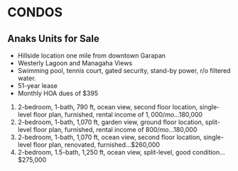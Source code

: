# CONDOS	 


## Anaks Units for Sale	

- Hillside location one mile from downtown Garapan
- Westerly Lagoon and Managaha Views
- Swimming pool, tennis court, gated security, stand-by power, r/o filtered water.
- 51-year lease
- Monthly HOA dues of $395

1. 2-bedroom, 1-bath, 790 ft, ocean view, second floor location, single-level floor plan, furnished, rental income of $1,000/mo…$180,000
2. 2-bedroom, 1-bath, 1,070 ft, garden view, ground floor location, split-level floor plan, furnished, rental income of $800/mo…$180,000
3. 2-bedroom, 1-bath, 1,070 ft, ocean view, second floor location, single-level floor plan, renovated, furnished…$260,000
4. 2-bedroom, 1.5-bath, 1,250 ft, ocean view, split-level, good condition…$275,000